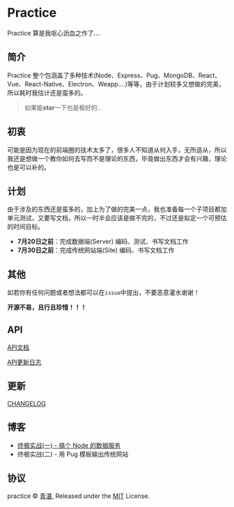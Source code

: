 # Practice

Practice 算是我呕心沥血之作了....

## 简介

Practice 整个包涵盖了多种技术(Node、Express、Pug、MongoDB、React、Vue、React-Native、Electron、Weapp....)等等，由于计划较多又想做的完美，所以耗时我估计还是蛮多的。

> 如果能**star**一下也是极好的..

## 初衷

可能是因为现在的前端圈的技术太多了，很多人不知道从何入手，无所适从，所以我还是想做一个教你如何去写而不是理论的东西，毕竟做出东西才会有兴趣，理论也是可以补的。

## 计划

由于涉及的东西还是蛮多的，加上为了做的完美一点，我也准备每一个子项目都加单元测试，又要写文档，所以一时半会应该是做不完的，不过还是拟定一个可预估的时间目标。

  - **7月20日之前**：完成数据端(Server) 编码、测试、书写文档工作
  - **7月30日之前**：完成传统网站端(Site) 编码、书写文档工作

## 其他

如若你有任何问题或者想法都可以在`issue`中提出，不要恶意灌水谢谢！

**开源不易，且行且珍惜！！！**

## API

[API文档](server/API.md)

[API更新日志](server/CHANGELOG.md)

## 更新

[CHANGELOG](CHANGELOG.md)

## 博客

  - [终极实战(一) - 搞个 Node 的数据服务](https://github.com/mintsweet/blog/issues/2)
  - 终极实战(二) - 用 Pug 模板输出传统网站

## 协议

practice &copy; [青湛](https://github.com/mintsweet), Released under the [MIT](./LICENSE) License.
